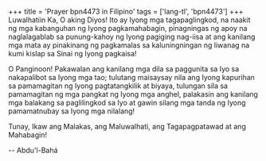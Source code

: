 +++
title = 'Prayer bpn4473 in Filipino'
tags = ['lang-tl', 'bpn4473']
+++
Luwalhatiin Ka, O aking Diyos! Ito ay Iyong mga tagapaglingkod, na naakit ng mga kabanguhan ng Iyong pagkamahabagin, pinagningas ng apoy na naglalagablab sa punung-kahoy ng Iyong pagiging nag-iisa at ang kanilang mga mata ay pinakinang ng pagkamalas sa kaluningningan ng liwanag na kumi­ kislap sa Sinai ng Iyong pagkaisa!

O Panginoon! Pakawalan ang kanilang mga dila sa paggunita sa Iyo sa nakapalibot sa Iyong mga tao; tulutang maisaysay nila ang Iyong kapurihan sa pamamagitan ng Iyong pagtatangkilik at biyaya, tulungan sila sa pamamagitan ng mga pangkat ng Iyong mga anghel, palakasin ang kanilang mga balakang sa paglilingkod sa Iyo at gawin silang mga tanda ng Iyong pamamatnubay sa Iyong mga nilalang!

Tunay, Ikaw ang Malakas, ang Maluwalhati, ang Tagapagpatawad at ang Mahabagin!

-- Abdu'l-Bahá
